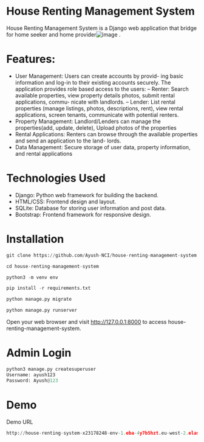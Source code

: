
# House Renting Management System
House Renting Management System is a Django web application that bridge for home seeker and home provider![image](https://github.com/Ayush-NCI/house-renting-management-system/assets/157478576/67db9591-972f-48b1-bb22-9457b92a7e7c)
.

# Features: 
- User Management: Users can create accounts by provid-
ing basic information and log-in to their existing accounts
securely. The application provides role based access to the
users:
– Renter: Search available properties, view property
details photos, submit rental applications, commu-
nicate with landlords.
– Lender: List rental properties (manage listings,
photos, descriptions, rent), view rental applications,
screen tenants, communicate with potential renters.
- Property Management: Landlord/Lenders can manage
the properties(add, update, delete), Upload photos of the
properties
- Rental Applications: Renters can browse through the
available properties and send an application to the land-
lords.
- Data Management: Secure storage of user data, property
information, and rental applications

# Technologies Used
- Django: Python web framework for building the backend.
- HTML/CSS: Frontend design and layout.
- SQLite: Database for storing user information and post data.
- Bootstrap: Frontend framework for responsive design.

# Installation

```python
git clone https://github.com/Ayush-NCI/house-renting-management-system
```

```python
cd house-renting-management-system
```

```python
python3 -m venv env
```

```python
pip install -r requirements.txt
```

```python
python manage.py migrate
```

```python
python manage.py runserver
```

Open your web browser and visit http://127.0.0.1:8000 to access house-renting-management-system.

# Admin Login

```python
python3 manage.py createsuperuser
Username: ayush123
Password: Ayush@123
```
# Demo 

Demo URL
```python
http://house-renting-system-x23178248-env-1.eba-4y7b5hzt.eu-west-2.elasticbeanstalk.com/
```

